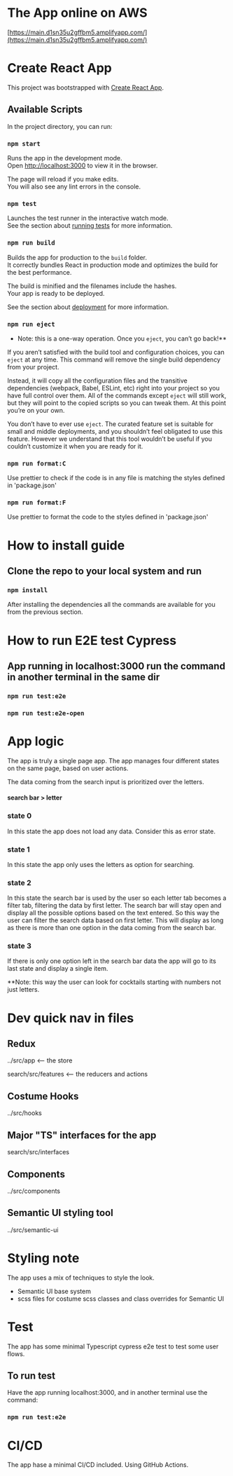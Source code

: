 # The App online on AWS

[https://main.d1sn35u2gffbm5.amplifyapp.com/](https://main.d1sn35u2gffbm5.amplifyapp.com/)

# Create React App

This project was bootstrapped with [Create React App](https://github.com/facebook/create-react-app).

## Available Scripts

In the project directory, you can run:

### `npm start`

Runs the app in the development mode.\
Open [http://localhost:3000](http://localhost:3000) to view it in the browser.

The page will reload if you make edits.\
You will also see any lint errors in the console.

### `npm test`

Launches the test runner in the interactive watch mode.\
See the section about [running tests](https://facebook.github.io/create-react-app/docs/running-tests) for more information.

### `npm run build`

Builds the app for production to the `build` folder.\
It correctly bundles React in production mode and optimizes the build for the best performance.

The build is minified and the filenames include the hashes.\
Your app is ready to be deployed.

See the section about [deployment](https://facebook.github.io/create-react-app/docs/deployment) for more information.

### `npm run eject`

- Note: this is a one-way operation. Once you `eject`, you can’t go back!\*\*

If you aren’t satisfied with the build tool and configuration choices, you can `eject` at any time. This command will remove the single build dependency from your project.

Instead, it will copy all the configuration files and the transitive dependencies (webpack, Babel, ESLint, etc) right into your project so you have full control over them. All of the commands except `eject` will still work, but they will point to the copied scripts so you can tweak them. At this point you’re on your own.

You don’t have to ever use `eject`. The curated feature set is suitable for small and middle deployments, and you shouldn’t feel obligated to use this feature. However we understand that this tool wouldn’t be useful if you couldn’t customize it when you are ready for it.

### `npm run format:C`

Use prettier to check if the code is in any file is matching the styles defined in 'package.json'

### `npm run format:F`

Use prettier to format the code to the styles defined in 'package.json'

# How to install guide

## Clone the repo to your local system and run

### `npm install`

After installing the dependencies all the commands are available for you from the previous section.

# How to run E2E test Cypress

## App running in localhost:3000 run the command in another terminal in the same dir

### `npm run test:e2e`

### `npm run test:e2e-open`

# App logic

The app is truly a single page app. The app manages four different states on the same page, based on user actions.

The data coming from the search input is prioritized over the letters.

#### search bar > letter

### state 0

In this state the app does not load any data. Consider this as error state.

### state 1

In this state the app only uses the letters as option for searching.

### state 2

In this state the search bar is used by the user so each letter tab becomes a filter tab, filtering the data by first letter.
The search bar will stay open and display all the possible options based on the text entered. So this way the user can filter the search data based on first letter.
This will display as long as there is more than one option in the data coming from the search bar.

### state 3

If there is only one option left in the search bar data the app will go to its last state and display a single item.

\*\*Note: this way the user can look for cocktails starting with numbers not just letters.

# Dev quick nav in files

## Redux

../src/app <-- the store

search/src/features <-- the reducers and actions

## Costume Hooks

../src/hooks

## Major "TS" interfaces for the app

search/src/interfaces

## Components

../src/components

## Semantic UI styling tool

../src/semantic-ui

# Styling note

The app uses a mix of techniques to style the look.

- Semantic UI base system
- scss files for costume scss classes and class overrides for Semantic UI

# Test

The app has some minimal Typescript cypress e2e test to test some user flows.

## To run test

Have the app running localhost:3000, and in another terminal use the command:

### `npm run test:e2e`

# CI/CD

The app hase a minimal CI/CD included. Using GitHub Actions.
